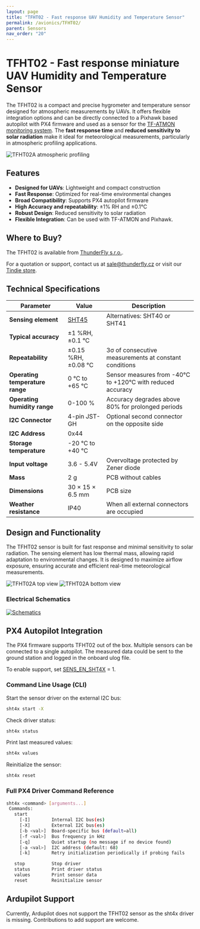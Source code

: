 ```yaml
---
layout: page
title: "TFHT02 - Fast response UAV Humidity and Temperature Sensor"
permalink: /avionics/TFHT02/
parent: Sensors
nav_order: "20"
---
```


# TFHT02 - Fast response miniature UAV Humidity and Temperature Sensor

The TFHT02 is a compact and precise hygrometer and temperature sensor designed for atmospheric measurements by UAVs. It offers flexible integration options and can be directly connected to a Pixhawk based autopilot with PX4 firmware and used as a sensor for the [TF-ATMON monitoring system](https://www.thunderfly.cz/tf-atmon.html). The **fast response time** and **reduced sensitivity to solar radiation** make it ideal for meteorological measurements, particularly in atmospheric profiling applications.

![TFHT02A atmospheric profiling](https://raw.githubusercontent.com/ThunderFly-aerospace/TFHT02/refs/heads/TFHT02A/doc/img/TFHT_vertical_profile_measurement.png)

## Features
- **Designed for UAVs**: Lightweight and compact construction
- **Fast Response**: Optimized for real-time environmental changes
- **Broad Compatibility**: Supports PX4 autopilot firmware
- **High Accuracy and repeatability**: ±1% RH and ±0.1°C
- **Robust Design**: Reduced sensitivity to solar radiation
- **Flexible Integration**: Can be used with TF-ATMON and Pixhawk.

## Where to Buy?
The TFHT02 is available from [ThunderFly s.r.o.](https://www.thunderfly.cz/). 

For a quotation or support, contact us at sale@thunderfly.cz or visit our [Tindie store](https://www.tindie.com/stores/thunderfly/).

## Technical Specifications

| Parameter | Value | Description |
|-----------|-------|-------------|
| **Sensing element** | [SHT45](https://sensirion.com/media/documents/213E6A3B/63A5A569/Datasheet_SHT3x_DIS.pdf) | Alternatives: SHT40 or SHT41 |
| **Typical accuracy** | ±1 %RH, ±0.1 °C | |
| **Repeatability** | ±0.15 %RH, ±0.08 °C | 3σ of consecutive measurements at constant conditions |
| **Operating temperature range** | 0 °C to +65 °C | Sensor measures from -40°C to +120°C with reduced accuracy |
| **Operating humidity range** | 0-100 % | Accuracy degrades above 80% for prolonged periods |
| **I2C Connector** | 4-pin JST-GH | Optional second connector on the opposite side |
| **I2C Address** | 0x44 | |
| **Storage temperature** | -20 °C to +40 °C | |
| **Input voltage** | 3.6 - 5.4V | Overvoltage protected by Zener diode |
| **Mass** | 2 g | PCB without cables |
| **Dimensions** | 30 × 15 × 6.5 mm | PCB size |
| **Weather resistance** | IP40 | When all external connectors are occupied |

## Design and Functionality

The TFHT02 sensor is built for fast response and minimal sensitivity to solar radiation. The sensing element has low thermal mass, allowing rapid adaptation to environmental changes. It is designed to maximize airflow exposure, ensuring accurate and efficient real-time meteorological measurements.

![TFHT02A top view](https://raw.githubusercontent.com/ThunderFly-aerospace/TFHT02/refs/heads/TFHT02A/doc/gen/img/TFHT02-top.png)
![TFHT02A bottom view](https://raw.githubusercontent.com/ThunderFly-aerospace/TFHT02/refs/heads/TFHT02A/doc/gen/img/TFHT02-bottom.png)

### Electrical Schematics

[![Schematics](https://raw.githubusercontent.com/ThunderFly-aerospace/TFHT02/4c2eb72befc698d74adc7a1e7da0c1ca51e37155/doc/gen/TFHT02-schematic.svg)](https://github.com/ThunderFly-aerospace/TFHT02/blob/TFHT02A/doc/gen/TFHT02-schematic.pdf)

## PX4 Autopilot Integration

The PX4 firmware supports TFHT02 out of the box. Multiple sensors can be connected to a single autopilot. The measured data could be sent to the ground station and logged in the onboard ulog file.

To enable support, set [SENS_EN_SHT4X](http://docs.px4.io/master/en/advanced_config/parameter_reference.html#SENS_EN_SHT3X) = 1.

### Command Line Usage (CLI)
Start the sensor driver on the external I2C bus:
```sh
sht4x start -X
```

Check driver status:
```sh
sht4x status
```

Print last measured values:
```sh
sht4x values
```

Reinitialize the sensor:
```sh
sht4x reset
```

### Full PX4 Driver Command Reference
```sh
sht4x <command> [arguments...]
 Commands:
   start
     [-I]        Internal I2C bus(es)
     [-X]        External I2C bus(es)
     [-b <val>]  Board-specific bus (default=all)
     [-f <val>]  Bus frequency in kHz
     [-q]        Quiet startup (no message if no device found)
     [-a <val>]  I2C address (default: 68)
     [-k]        Retry initialization periodically if probing fails

   stop          Stop driver
   status        Print driver status
   values        Print sensor data
   reset         Reinitialize sensor
```

## Ardupilot Support

Currently, Ardupilot does not support the TFHT02 sensor as the sht4x driver is missing. Contributions to add support are welcome.


